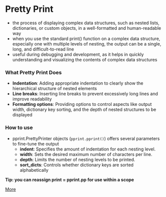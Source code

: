 # Pretty Print
- the process of displaying complex data structures, such as nested lists, dictionaries, or custom objects, in a well-formatted and human-readable way
- when you use the standard print() function on a complex data structure, especially one with multiple levels of nesting, the output can be a single, long, and difficult-to-read line
-  useful during debugging and development, as it helps in quickly understanding and visualizing the contents of complex data structures


### What Pretty Print Does
- **Indentation**: Adding appropriate indentation to clearly show the hierarchical structure of nested elements
- **Line breaks**: Inserting line breaks to prevent excessively long lines and improve readability
- **Formatting options**: Providing options to control aspects like output width, dictionary key sorting, and the depth of nested structures to be displayed


### How to use
- pprint.PrettyPrinter objects (`pprint.pprint()`) offers several parameters to fine-tune the output
    - **indent**: Specifies the amount of indentation for each nesting level.
    - **width**: Sets the desired maximum number of characters per line.
    - **depth**: Limits the number of nesting levels to be printed.
    - **sort_dicts**: Controls whether dictionary keys are sorted alphabetically


**Tip: you can reassign print = pprint.pp for use within a scope**

[More](https://docs.python.org/3/library/pprint.html#functions)